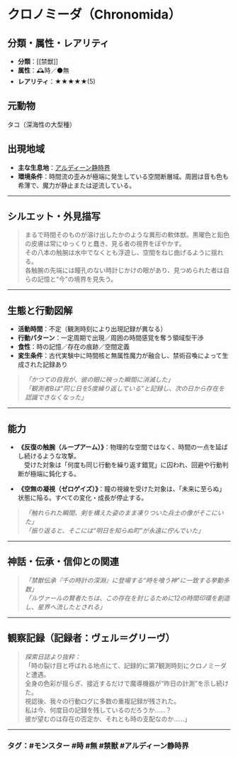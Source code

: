 ﻿# クロノミーダ（Chronomida）

## 分類・属性・レアリティ
* **分類**：[[禁獣]]
* **属性**：🕰時／⚫無
* **レアリティ**：★★★★★(5)

## 元動物
タコ（深海性の大型種）

## 出現地域
* **主な生息地**：[アルディーン静時界](place/ardeen_temporal.md)
* **環境条件**：時間流の歪みが極端に発生している空間断層域。周囲は音も色も希薄で、魔力が静止または逆流している。

---

## シルエット・外見描写
> まるで時間そのものが溶け出したかのような異形の軟体獣。黒曜色と鉛色の皮膚は常にゆっくりと蠢き、見る者の視界をぼやかす。  
> その八本の触腕は水中でなくとも浮遊し、空間をねじ曲げるように揺れる。  
> 各触腕の先端には瞳孔のない時計じかけの眼があり、見つめられた者は自らの記憶と“今”の境界を見失う。

---

## 生態と行動図解
* **活動時間**：不定（観測時刻により出現記録が異なる）
* **行動パターン**：一定周期で出現／周囲の時間感覚を奪う領域型干渉
* **食性**：時の記憶／存在の痕跡／空間定義
* **変生条件**：古代実験中に時間核と無属性魔力が融合し、禁術召喚によって生成された記録あり

> *「かつての自我が、彼の眼に映った瞬間に消滅した」*  
> *「観測者Bは“同じ日を5度繰り返している”と記録し、次の日から存在を認識できなくなった」*

---

## 能力
* **《反復の触腕（ループアーム）》**：物理的な空間ではなく、時間の一点を延ばし続けるような攻撃。  
　受けた対象は「何度も同じ行動を繰り返す錯覚」に囚われ、回避や行動判断が極端に鈍化する。

* **《空無の凝視（ゼロゲイズ）》**：瞳の視線を受けた対象は、「未来に至らぬ」状態に陥る。すべての変化・成長が停止する。

> *「触れられた瞬間、剣を構えた姿のまま凍りついた兵士の像がそこにいた」*  
> *「振り返ると、そこには“明日を知らぬ町”が永遠に佇んでいた」*

---

## 神話・伝承・信仰との関連
> *「禁獣伝承『千の時計の深淵』に登場する“時を喰う神”に一致する挙動多数」*  
> *「ルヴァールの賢者たちは、この存在を封じるために12の時間印環を創造し、星界へ流したとされる」*

---

## 観察記録（記録者：ヴェル＝グリーヴ）

> *探索日誌より抜粋：*  
> 「時の裂け目と呼ばれる地点にて、記録的に第7観測時刻にクロノミーダと遭遇。  
> 全身の色彩が揺らぎ、接近するだけで魔導機器が“昨日の計測”を示し続けた。  
> 視認後、我々の行動ログに多数の重複記録が残された。  
> 私は今、何度目の記録を残しているのだろうか……？  
> 彼が望むのは存在の否定か、それとも時の支配なのか……」

---

### タグ：#モンスター #時 #無 #禁獣 #アルディーン静時界

